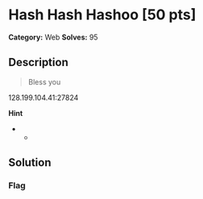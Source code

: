 # Hash Hash Hashoo [50 pts]

**Category:** Web
**Solves:** 95

## Description
>Bless you

128.199.104.41:27824

**Hint**
* -

## Solution

### Flag

